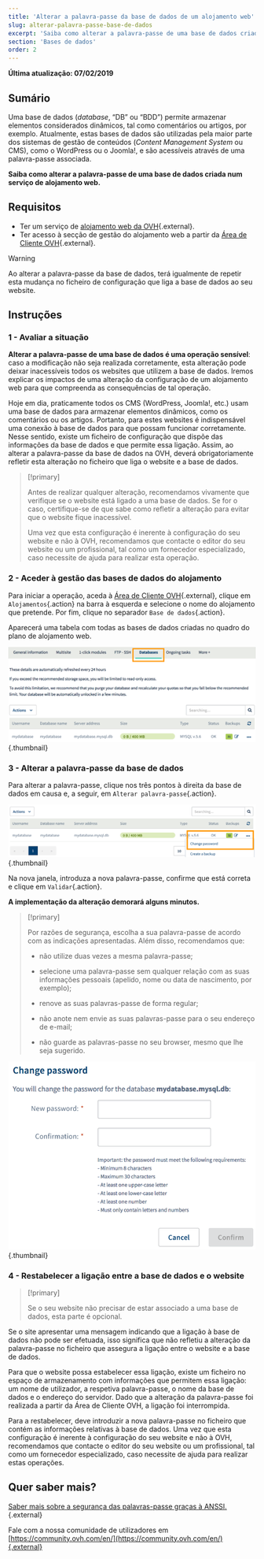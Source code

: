 ```yaml
---
title: 'Alterar a palavra-passe da base de dados de um alojamento web'
slug: alterar-palavra-passe-base-de-dados
excerpt: 'Saiba como alterar a palavra-passe de uma base de dados criada num serviço de alojamento web'
section: 'Bases de dados'
order: 2
---
```


**Última atualização: 07/02/2019**

## Sumário

Uma base de dados (*database*, “DB” ou “BDD”) permite armazenar elementos considerados dinâmicos, tal como comentários ou artigos, por exemplo. Atualmente, estas bases de dados são utilizadas pela maior parte dos sistemas de gestão de conteúdos (*Content Management System* ou CMS), como o WordPress ou o Joomla!, e são acessíveis através de uma palavra-passe associada.

**Saiba como alterar a palavra-passe de uma base de dados criada num serviço de alojamento web.**

## Requisitos

- Ter um serviço de [alojamento web da OVH](https://www.ovh.pt/alojamento-partilhado/){.external}.
- Ter acesso à secção de gestão do alojamento web a partir da [Área de Cliente OVH](https://www.ovh.com/auth/?action=gotomanager){.external}.

> [!warning]
>
> Ao alterar a palavra-passe da base de dados, terá igualmente de repetir esta mudança no ficheiro de configuração que liga a base de dados ao seu website.
>

## Instruções

### 1 - Avaliar a situação

**Alterar a palavra-passe de uma base de dados é uma operação sensível**: caso a modificação não seja realizada corretamente, esta alteração pode deixar inacessíveis todos os websites que utilizem a base de dados. Iremos explicar os impactos de uma alteração da configuração de um alojamento web para que compreenda as consequências de tal operação.

Hoje em dia, praticamente todos os CMS (WordPress, Joomla!, etc.) usam uma base de dados para armazenar elementos dinâmicos, como os comentários ou os artigos. Portanto, para estes websites é indispensável uma conexão à base de dados para que possam funcionar corretamente. Nesse sentido, existe um ficheiro de configuração que dispõe das informações da base de dados e que permite essa ligação. Assim, ao alterar a palavra-passe da base de dados na OVH, deverá obrigatoriamente refletir esta alteração no ficheiro que liga o website e a base de dados.

> [!primary]
>
> Antes de realizar qualquer alteração, recomendamos vivamente que verifique se o website está ligado a uma base de dados. Se for o caso, certifique-se de que sabe como refletir a alteração para evitar que o website fique inacessível.
>
> Uma vez que esta configuração é inerente à configuração do seu website e não à OVH, recomendamos que contacte o editor do seu website ou um profissional, tal como um fornecedor especializado, caso necessite de ajuda para realizar esta operação.
>

### 2 - Aceder à gestão das bases de dados do alojamento

Para iniciar a operação, aceda à [Área de Cliente OVH](https://www.ovh.com/auth/?action=gotomanager){.external}, clique em `Alojamentos`{.action} na barra à esquerda e selecione o nome do alojamento que pretende. Por fim, clique no separador `Base de dados`{.action}.

Aparecerá uma tabela com todas as bases de dados criadas no quadro do plano de alojamento web.

![databasepassword](images/database-password-step1.png){.thumbnail}

### 3 - Alterar a palavra-passe da base de dados

Para alterar a palavra-passe, clique nos três pontos à direita da base de dados em causa e, a seguir, em `Alterar palavra-passe`{.action}.

![databasepassword](images/database-password-step2.png){.thumbnail}

Na nova janela, introduza a nova palavra-passe, confirme que está correta e clique em `Validar`{.action}.

**A implementação da alteração demorará alguns minutos.**

> [!primary]
>
> Por razões de segurança, escolha a sua palavra-passe de acordo com as indicações apresentadas. Além disso, recomendamos que:
>
> - não utilize duas vezes a mesma palavra-passe;
>
> - selecione uma palavra-passe sem qualquer relação com as suas informações pessoais (apelido, nome ou data de nascimento, por exemplo);
>
> - renove as suas palavras-passe de forma regular;
>
> - não anote nem envie as suas palavras-passe para o seu endereço de e-mail;
>
> - não guarde as palavras-passe no seu browser, mesmo que lhe seja sugerido.
>

![databasepassword](images/database-password-step3.png){.thumbnail}

### 4 - Restabelecer a ligação entre a base de dados e o website

> [!primary]
>
> Se o seu website não precisar de estar associado a uma base de dados, esta parte é opcional.
>

Se o site apresentar uma mensagem indicando que a ligação à base de dados não pode ser efetuada, isso significa que não refletiu a alteração da palavra-passe no ficheiro que assegura a ligação entre o website e a base de dados.

Para que o website possa estabelecer essa ligação, existe um ficheiro no espaço de armazenamento com informações que permitem essa ligação: um nome de utilizador, a respetiva palavra-passe, o nome da base de dados e o endereço do servidor. Dado que a alteração da palavra-passe foi realizada a partir da Área de Cliente OVH, a ligação foi interrompida.

Para a restabelecer, deve introduzir a nova palavra-passe no ficheiro que contém as informações relativas à base de dados. Uma vez que esta configuração é inerente à configuração do seu website e não à OVH, recomendamos que contacte o editor do seu website ou um profissional, tal como um fornecedor especializado, caso necessite de ajuda para realizar estas operações.

## Quer saber mais?

[Saber mais sobre a segurança das palavras-passe graças à ANSSI.](https://www.ssi.gouv.fr/en/){.external}

Fale com a nossa comunidade de utilizadores em [https://community.ovh.com/en/](https://community.ovh.com/en/){.external}